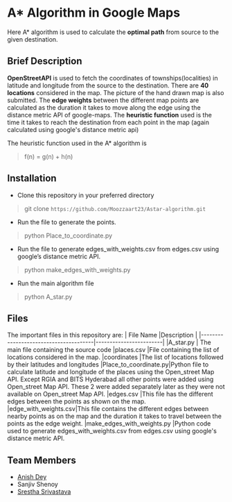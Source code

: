 # A* Algorithm in Google Maps

Here A* algorithm is used to calculate the **optimal path** from source to the given destination.

## Brief Description
**OpenStreetAPI** is used to fetch the coordinates of townships(localities) in latitude and longitude from the source to the
destination. 
There are **40 locations** considered in the map. The picture of the hand drawn map is also submitted.
The **edge weights** between the different map points are calculated as the duration it takes to move along the edge using the distance metric API of google-maps.
The **heuristic function** used is the time it takes to reach the destination from each point in the map (again calculated using google's distance metric api)

The heuristic function used in the A* algorithm is
> f(n) = g(n) + h(n)


## Installation
- Clone this repository in your preferred directory
 > git clone `https://github.com/Moozzaart23/Astar-algorithm.git`

 - Run the file to generate the points. 
> python Place_to_coordinate.py

- Run the file to generate edges_with_weights.csv from edges.csv using google’s distance metric API.
>python make_edges_with_weights.py

 - Run the main algorithm file
 >python A_star.py
## Files
The important files in this repository are:
|                		File Name				|Description                                                |
|---------------------------------------|------------------------|
|A_star.py    			| The main file containing the source code
|places.csv          |File containing the list of locations considered in the map.
|coordinates          |The list of locations followed by their latitudes and longitudes
|Place_to_coordinate.py|Python file to calculate latitude and longitude of the places using the Open_street Map API. Except RGIA and BITS Hyderabad all other points were added using Open_street Map API. These 2 were added separately later as they were not available on Open_street Map API.
|edges.csv |This file has the different edges between the points as shown on the map.
|edge_with_weights.csv|This file contains the different edges between nearby points as on the map and the duration it takes to travel between the points as the edge weight.
|make_edges_with_weights.py |Python code used to generate edges_with_weights.csv from edges.csv using google's distance metric API.

## Team Members
- [Anish Dey](https://github.com/Moozzaart23)
- Sanjiv Shenoy
- [Srestha Srivastava](https://github.com/twisted-sres)

